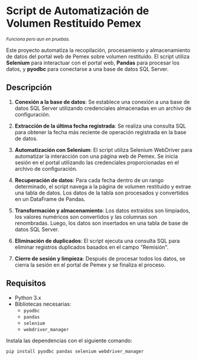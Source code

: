 # Script de Automatización de Volumen Restituido Pemex 
<sub>*Funciona pero aun en pruebas.*</sub>

Este proyecto automatiza la recopilación, procesamiento y almacenamiento de datos del portal web de Pemex sobre volumen restituido. El script utiliza **Selenium** para interactuar con el portal web, **Pandas** para procesar los datos, y **pyodbc** para conectarse a una base de datos SQL Server.

## Descripción

1. **Conexión a la base de datos**: Se establece una conexión a una base de datos SQL Server utilizando credenciales almacenadas en un archivo de configuración.
   
2. **Extracción de la última fecha registrada**: Se realiza una consulta SQL para obtener la fecha más reciente de operación registrada en la base de datos.

3. **Automatización con Selenium**: El script utiliza Selenium WebDriver para automatizar la interacción con una página web de Pemex. Se inicia sesión en el portal utilizando las credenciales proporcionadas en el archivo de configuración.

4. **Recuperación de datos**: Para cada fecha dentro de un rango determinado, el script navega a la página de volumen restituido y extrae una tabla de datos. Los datos de la tabla son procesados y convertidos en un DataFrame de Pandas.

5. **Transformación y almacenamiento**: Los datos extraídos son limpiados, los valores numéricos son convertidos y las columnas son renombradas. Luego, los datos son insertados en una tabla de base de datos SQL Server.

6. **Eliminación de duplicados**: El script ejecuta una consulta SQL para eliminar registros duplicados basados en el campo "Remisión".

7. **Cierre de sesión y limpieza**: Después de procesar todos los datos, se cierra la sesión en el portal de Pemex y se finaliza el proceso.

## Requisitos

- Python 3.x
- Bibliotecas necesarias:
  - `pyodbc`
  - `pandas`
  - `selenium`
  - `webdriver_manager`

Instala las dependencias con el siguiente comando:

```bash
pip install pyodbc pandas selenium webdriver_manager
